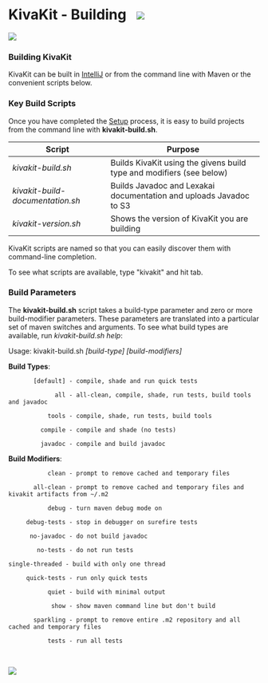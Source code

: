# KivaKit - Building   ![](https://www.kivakit.org/images/gears-40.png)

![](https://www.kivakit.org/images/horizontal-line.png)

### Building KivaKit

KivaKit can be built in [IntelliJ](https://www.jetbrains.com/idea/download/) or from the command line with Maven or the convenient scripts
below.

### Key Build Scripts

Once you have completed the [Setup](setup.md) process, it is easy to build projects from the command line with **kivakit-build.sh**.

| Script | Purpose |
|--------|---------|
| *kivakit-build.sh* | Builds KivaKit using the givens build type and modifiers (see below) |
| *kivakit-build-documentation.sh* | Builds Javadoc and Lexakai documentation and uploads Javadoc to S3 |
| *kivakit-version.sh* | Shows the version of KivaKit you are building |

KivaKit scripts are named so that you can easily discover them with command-line completion.

To see what scripts are available, type "kivakit" and hit tab.

### Build Parameters

The **kivakit-build.sh** script takes a build-type parameter and zero or more build-modifier parameters.
These parameters are translated into a particular set of maven switches and arguments. To see what
build types are available, run *kivakit-build.sh help*:

Usage: kivakit-build.sh *[build-type] [build-modifiers]*

**Build Types**:

           [default] - compile, shade and run quick tests

                 all - all-clean, compile, shade, run tests, build tools and javadoc

               tools - compile, shade, run tests, build tools

             compile - compile and shade (no tests)

             javadoc - compile and build javadoc

**Build Modifiers**:

               clean - prompt to remove cached and temporary files

           all-clean - prompt to remove cached and temporary files and kivakit artifacts from ~/.m2

               debug - turn maven debug mode on

         debug-tests - stop in debugger on surefire tests

          no-javadoc - do not build javadoc

            no-tests - do not run tests

    single-threaded - build with only one thread

         quick-tests - run only quick tests

               quiet - build with minimal output

                show - show maven command line but don't build

           sparkling - prompt to remove entire .m2 repository and all cached and temporary files

               tests - run all tests

<br/> 

![](https://www.kivakit.org/images/horizontal-line.png)
